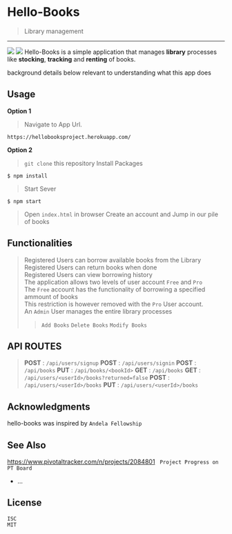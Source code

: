 # Hello-Books
> Library management
<hr>
<img src=https://img.shields.io/badge/Sniffed%20by-HoundCI-brightgreen.svg /> <img src=https://img.shields.io/github/license/mashape/apistatus.svg />
Hello-Books is a simple application that manages <b>library</b> processes like <b>stocking</b>, <b>tracking</b> and <b>renting</b> of books.



background details below relevant to understanding what this app does

## Usage
<b>Option 1</b>
> Navigate to App Url.
```
https://hellobooksproject.herokuapp.com/
```
<b>Option 2</b>
> <code>git clone</code> this repository
> Install Packages
 ```
$ npm install
```
> Start Sever 
```
$ npm start
```
> Open ```index.html``` in browser
> Create an account and Jump in our pile of books

## Functionalities
> Registered Users can borrow available books from the Library<br />
> Registered Users can return books when done <br />
> Registered Users can view borrowing history <br />
> The application allows two levels of user account ```Free``` and ```Pro``` <br />
> The ```Free``` account has the functionality of borrowing a specified ammount of books <br />
> This restriction is however removed with the ```Pro``` User account. <br />
> An ```Admin``` User manages the entire library processes
>> ```Add Books```
>> ```Delete Books```
>> ```Modify Books```

## API ROUTES
> <b>POST</b> : ```/api/users/signup```
> <b>POST</b> : ```/api/users/signin```
> <b>POST</b> : ```/api/books```
> <b>PUT</b> : ```/api/books/<bookId>```
> <b>GET</b> : ```/api/books```
> <b>GET</b> : ```/api/users/<userId>/books?returned=false```
> <b>POST</b> : ```/api/users/<userId>/books```
> <b>PUT</b> : ```/api/users/<userId>/books```



## Acknowledgments

hello-books was inspired by ```Andela Fellowship```

## See Also

https://www.pivotaltracker.com/n/projects/2084801 <code> Project Progress on PT Board </code>

- ...

## License

```ISC``` <br />
```MIT```
  
